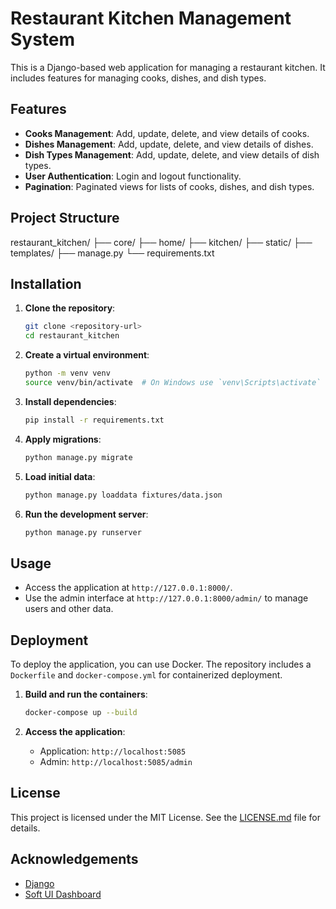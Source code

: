# Restaurant Kitchen Management System

This is a Django-based web application for managing a restaurant kitchen. It includes features for managing cooks, dishes, and dish types.

## Features

- **Cooks Management**: Add, update, delete, and view details of cooks.
- **Dishes Management**: Add, update, delete, and view details of dishes.
- **Dish Types Management**: Add, update, delete, and view details of dish types.
- **User Authentication**: Login and logout functionality.
- **Pagination**: Paginated views for lists of cooks, dishes, and dish types.

## Project Structure
restaurant_kitchen/ 
├── core/ 
├── home/ 
├── kitchen/ 
├── static/ 
├── templates/ 
├── manage.py 
└── requirements.txt


## Installation

1. **Clone the repository**:
    ```sh
    git clone <repository-url>
    cd restaurant_kitchen
    ```

2. **Create a virtual environment**:
    ```sh
    python -m venv venv
    source venv/bin/activate  # On Windows use `venv\Scripts\activate`
    ```

3. **Install dependencies**:
    ```sh
    pip install -r requirements.txt
    ```

4. **Apply migrations**:
    ```sh
    python manage.py migrate
    ```

5. **Load initial data**:
    ```sh
    python manage.py loaddata fixtures/data.json
    ```

6. **Run the development server**:
    ```sh
    python manage.py runserver
    ```

## Usage

- Access the application at `http://127.0.0.1:8000/`.
- Use the admin interface at `http://127.0.0.1:8000/admin/` to manage users and other data.

## Deployment

To deploy the application, you can use Docker. The repository includes a `Dockerfile` and `docker-compose.yml` for containerized deployment.

1. **Build and run the containers**:
    ```sh
    docker-compose up --build
    ```

2. **Access the application**:
    - Application: `http://localhost:5085`
    - Admin: `http://localhost:5085/admin`

## License

This project is licensed under the MIT License. See the [LICENSE.md](django-soft-ui-dashboard/LICENSE.md) file for details.

## Acknowledgements

- [Django](https://www.djangoproject.com/)
- [Soft UI Dashboard](https://app-generator.dev/product/soft-ui-dashboard/django/)